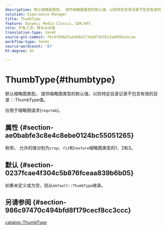 ```yaml
---
description: 默认缩略图类型。 提供缩略图类型的默认值，以防特定目录记录不包含有效的目录缩略图类型值。
solution: Experience Manager
title: ThumbType
feature: Dynamic Media Classic，SDK/API
role: 开发人员，商业从业者
translation-type: tm+mt
source-git-commit: f6c97606d7a4209427316d7367013ad9585a5cae
workflow-type: tm+mt
source-wordcount: '87'
ht-degree: 4%

---
```



# ThumbType{#thumbtype}

默认缩略图类型。 提供缩略图类型的默认值，以防特定目录记录不包含有效的目录：:ThumbType值。

仅用于缩略图请求(`req=tmb`)。

## 属性 {#section-ae0babfe3c8e4c8ebe0124bc55051265}

枚举。 允许的值分别为&#x200B;*`crop`*、*`fit`*&#x200B;和&#x200B;*`texture`*&#x200B;缩略图类型的1、2和3。

## 默认 {#section-0237fcae4f304c5b876fceaa839b6b05}

如果未定义或为空，则从`default::ThumbType`继承。

## 另请参阅 {#section-986c97470c494bfd8f179cecf8cc3ccc}

[catalog::ThumbType](../../../../../is-api/image-catalog/image-serving-api-ref/c-image-catalog-reference/c-image-svg-data-reference/c-image-data-reference/r-thumbtype-cat.md#reference-41149ddffc8749cba2f8d9c8e2611e03)
